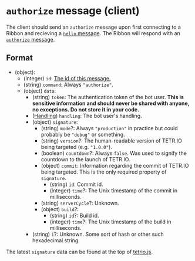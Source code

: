 # `authorize` message (client)

The client should send an `authorize` message upon first connecting to a Ribbon and recieving a [`hello` message](server_hello.md). The Ribbon will respond with an [`authorize` message](server_authorize.md).

## Format

* (object):
    * (integer) `id`: [The id of this message.](../Ribbon.md#id-messages)
    * (string) `command`: Always `"authorize"`.
    * (object) `data`:
        * (string) `token`: The authentication token of the bot user. **This is sensitive information and should never be shared with anyone, no exceptions. Do not store it in your code.**
        * ([Handling](../Data/Handling.md)) `handling`: The bot user's handling.
        * (object) `signature`:
            * (string) `mode`?: Always `"production"` in practice but could probably be `"debug"` or something.
            * (string) `version`?: The human-readable version of TETR.IO being targeted (e.g. `"1.0.0"`).
            * (boolean) `countdown`?: Always `false`. Was used to signify the countdown to the launch of TETR.IO. 
            * (object) `commit`: Information regarding the commit of TETR.IO being targeted. This is the only required property of `signature`.
                * (string) `id`: Commit id.
                * (integer) `time`?: The Unix timestamp of the commit in milliseconds.
            * (string) `serverCycle`?: Unknown. 
            * (object) `build`?:
                * (string) `id`?: Build id.
                * (integer) `time`?: The Unix timestamp of the build in milliseconds.
        * (string) `i`?: Unknown. Some sort of hash or other such hexadecimal string.

The latest `signature` data can be found at the top of [tetrio.js](https://tetr.io/js/tetrio.js).
